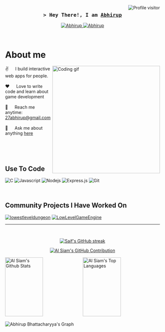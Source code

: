 <!--
<h2 align="center">
  Welcome to Al Siam World!
  <img src="https://media.giphy.com/media/hvRJCLFzcasrR4ia7z/giphy.gif" width="28">
</h2>
-->

<!--
<p align="center">
  <a href="https://github.com/Abhirup"><img src="https://readme-typing-svg.herokuapp.com/?lines=Self%20Taught%20Programmer;Front%20End%20Developer;1.5%2B%20years%20of%20coding%20experience;Always%20learning%20new%20things&center=true&width=380&height=45"></a>
</p>

 -->

<a href="https://komarev.com/ghpvc/?username=Abhirup27">
  <img align="right" src="https://komarev.com/ghpvc/?username=Abhirup27&label=Visitors&color=0e75b6&style=flat" alt="Profile visitor" />
</a>



<!-- Intro  -->
<h3 align="center">
        <samp>&gt; Hey There!, I am
                <b><a target="_blank" href="">Abhirup</a></b>
        </samp>
</h3>


<p align="center">
 <a href="https://Abhirup.com" target="blank">
  <img src="https://img.shields.io/badge/Website-DC143C?style=for-the-badge&logo=medium&logoColor=white" alt="Abhirup" />
 </a>
 <a href="https://www.linkedin.com/in/abhirup-bhattacharyya-3738b41a7/" target="_blank">
  <img src="https://img.shields.io/badge/LinkedIn-0077B5?style=for-the-badge&logo=linkedin&logoColor=white" alt="Abhirup"/>
 </a>
 <!-- <a href="https://dev.to/Abhirup" target="_blank">
  <img src="https://img.shields.io/badge/dev.to-0A0A0A?style=for-the-badge&logo=dev.to&logoColor=white" alt="Abhirup" />
 </a> -->
<!--  <a href="https://twitter.com/_Abhirup" target="_blank">
  <img src="https://img.shields.io/badge/Twitter-1DA1F2?style=for-the-badge&logo=twitter&logoColor=white" />
 </a>-->
<!--  <a href="https://instagram.com/_Abhirup" target="_blank">
  <img src="https://img.shields.io/badge/Instagram-fe4164?style=for-the-badge&logo=instagram&logoColor=white" alt="Abhirup" />
 </a> 
 <a href="https://facebook.com/Abhirup.dev" target="_blank">
  <img src="https://img.shields.io/badge/Facebook-20BEFF?&style=for-the-badge&logo=facebook&logoColor=white" alt="Abhirup"  />
  </a> -->
</p>
<br />

<!-- About Section -->
 # About me
 
<p>
 <img align="right" width="350" src="/assets/programmer.gif" alt="Coding gif" />
  
 ✌️ &emsp; I build interactive web apps for people. <br/><br/>
 ❤️ &emsp; Love to write code and learn about game development<br/><br/>
 📧 &emsp; Reach me anytime: 27abhirup@gmail.com<br/><br/>
 💬 &emsp; Ask me about anything [here](https://github.com/Abhirup27/Abhirup27/issues)

</p>

<br/>
<br/>
<br/>

## Use To Code
![C](https://cdn.jsdelivr.net/gh/devicons/devicon@latest/icons/cplusplus/cplusplus-original.svg)
![Javascript](https://img.shields.io/badge/Javascript-F0DB4F?style=for-the-badge&labelColor=black&logo=javascript&logoColor=F0DB4F)
![Nodejs](https://img.shields.io/badge/Nodejs-3C873A?style=for-the-badge&labelColor=black&logo=node.js&logoColor=3C873A)
![Express.js](https://img.shields.io/badge/Express.js-000000?style=for-the-badge&logo=express&logoColor=white)
![Git](https://img.shields.io/badge/Git-F05032?style=for-the-badge&logo=git&logoColor=white)

<br/>

## Community Projects I Have Worked On
[![lowestleveldungeon](https://github-readme-stats.vercel.app/api/pin/?username=meemknight&repo=lowestleveldungeon&border_color=7F3FBF&bg_color=0D1117&title_color=C9D1D9&text_color=8B949E&icon_color=7F3FBF)](https://github.com/meemknight/lowestleveldungeon)
[![LowLevelGameEngine](https://github-readme-stats.vercel.app/api/pin/?username=meemknight&repo=LowLevelGameEngine&border_color=7F3FBF&bg_color=0D1117&title_color=C9D1D9&text_color=8B949E&icon_color=7F3FBF)](https://github.com/meemknight/LowLevelGameEngine)
 <!-- ## Top Open Source -
[![LowLevelGameEngine](https://github-readme-stats.vercel.app/api/pin/?username=meemknight&repo=itasks&border_color=7F3FBF&bg_color=0D1117&title_color=C9D1D9&text_color=8B949E&icon_color=7F3FBF)](https://github.com/meemknight/LowLevelGameEngine)
[![Productivity-Watch](https://github-readme-stats.vercel.app/api/pin/?username=Abhirup27&repo=urfolio&border_color=7F3FBF&bg_color=0D1117&title_color=C9D1D9&text_color=8B949E&icon_color=7F3FBF)](https://github.com/Abhirup27/Productivity-Watch)
<!--[![Web Projects](https://github-readme-stats.vercel.app/api/pin/?username=Abhirup&repo=web-projects&border_color=7F3FBF&bg_color=0D1117&title_color=C9D1D9&text_color=8B949E&icon_color=7F3FBF)](https://github.com/Abhirup/web-projects)
[![Al Siam Readme](https://github-readme-stats.vercel.app/api/pin/?username=Abhirup&repo=Abhirup&border_color=7F3FBF&bg_color=0D1117&title_color=C9D1D9&text_color=8B949E&icon_color=7F3FBF)](https://github.com/Abhirup/Abhirup)

<p align="left">
  <a href="https://github.com/Abhirup27?tab=repositories" target="_blank"><img alt="All Repositories" title="All Repositories" src="https://img.shields.io/badge/-All%20Repos-2962FF?style=for-the-badge&logo=koding&logoColor=white"/></a>
</p>

<br/>
-->
<hr/>
<br/>

<p align="center">
  <a href="https://github.com/Abhirup27">
    <img src="https://github-readme-streak-stats.herokuapp.com/?user=Abhirup27&theme=radical&border=7F3FBF&background=0D1117" alt="Saif's GitHub streak"/>
  </a>
</p>

<p align="center">
  <a href="https://github.com/Abhirup27">
    <img src="https://github-profile-summary-cards.vercel.app/api/cards/profile-details?username=Abhirup27&theme=radical" alt="Al Siam's GitHub Contribution"/>
  </a>
</p>

<a> 
    <a href="https://github.com/Abhirup27"><img alt="Al Siam's Github Stats" src="https://denvercoder1-github-readme-stats.vercel.app/api?username=Abhirup27&show_icons=true&count_private=true&theme=react&border_color=7F3FBF&bg_color=0D1117&title_color=F85D7F&icon_color=F8D866" height="192px" width="49.5%"/></a>
  <a href="https://github.com/Abhirup27"><img alt="Al Siam's Top Languages" src="https://denvercoder1-github-readme-stats.vercel.app/api/top-langs/?username=Abhirup27&langs_count=8&layout=compact&theme=react&border_color=7F3FBF&bg_color=0D1117&title_color=F85D7F&icon_color=F8D866" height="192px" width="49.5%"/></a>
  <br/>
</a>


![Abhirup Bhattacharyya's Graph](https://github-readme-activity-graph.vercel.app/graph?username=Abhirup27&custom_title=Abhirup%20Bhattacharyya's%20GitHub%20Activity%20Graph&bg_color=0D1117&color=7F3FBF&line=7F3FBF&point=7F3FBF&area_color=FFFFFF&title_color=FFFFFF&area=true)
